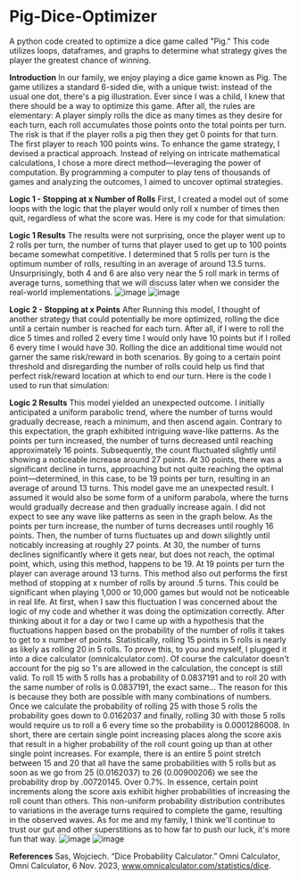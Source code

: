 # Pig-Dice-Optimizer
A python code created to optimize a dice game called "Pig." This code utilizes loops, dataframes, and graphs to determine what strategy gives the player the greatest chance of winning.

**Introduction**
In our family, we enjoy playing a dice game known as Pig. The game utilizes a standard 6-sided die, with a unique twist: instead of the usual one dot, there's a pig illustration. 
Ever since I was a child, I knew that there should be a way to optimize this game. After all, the rules are elementary: A player simply rolls the dice as many times as they desire for each turn, each roll accumulates those points onto the total points per turn. The risk is that if the player rolls a pig then they get 0 points for that turn. The first player to reach 100 points wins.
To enhance the game strategy, I devised a practical approach. Instead of relying on intricate mathematical calculations, I chose a more direct method—leveraging the power of computation. By programming a computer to play tens of thousands of games and analyzing the outcomes, I aimed to uncover optimal strategies.


**Logic 1 - Stopping at x Number of Rolls**
First, I created a model out of some loops with the logic that the player would only roll x number of times then quit, regardless of what the score was. Here is my code for that simulation:

**Logic 1 Results**
The results were not surprising, once the player went up to 2 rolls per turn, the number of turns that player used to get up to 100 points became somewhat competitive. I determined that 5 rolls per turn is the optimum number of rolls, resulting in an average of around 13.5 turns.  Unsurprisingly, both 4 and 6 are also very near the 5 roll mark in terms of average turns, something that we will discuss later when we consider the real-world implementations.
![image](https://github.com/jpapi1313/Pig-Dice-Optimizer/assets/43052472/f21c848a-c363-4e59-94fb-91cc2825308a)
![image](https://github.com/jpapi1313/Pig-Dice-Optimizer/assets/43052472/607e6584-a04d-4b04-af74-a21d8b4c1626)

**Logic 2 - Stopping at x Points**
After Running this model, I thought of another strategy that could potentially be more optimized, rolling the dice until a certain number is reached for each turn. After all, if I were to roll the dice 5 times and rolled 2 every time I would only have 10 points but if I rolled 6 every time I would have 30. Rolling the dice an additional time would not garner the same risk/reward in both scenarios. By going to a certain point threshold and disregarding the number of rolls could help us find that perfect risk/reward location at which to end our turn. Here is the code I used to run that simulation:

**Logic 2 Results**
This model yielded an unexpected outcome. I initially anticipated a uniform parabolic trend, where the number of turns would gradually decrease, reach a minimum, and then ascend again. Contrary to this expectation, the graph exhibited intriguing wave-like patterns. As the points per turn increased, the number of turns decreased until reaching approximately 16 points. Subsequently, the count fluctuated slightly until showing a noticeable increase around 27 points. At 30 points, there was a significant decline in turns, approaching but not quite reaching the optimal point—determined, in this case, to be 19 points per turn, resulting in an average of around 13 turns. 
This model gave me an unexpected result. I assumed it would also be some form of a uniform parabola, where the turns would gradually decrease and then gradually increase again. I did not expect to see any wave like patterns as seen in the graph below. As the points per turn increase, the number of turns decreases until roughly 16 points. Then, the number of turns fluctuates up and down silightly until noticably increasing at roughly 27 points. At 30, the number of turns declines significantly where it gets near, but does not reach, the optimal point, which, using this method, happens to be 19. At 19 points per turn the player can average around 13 turns. This method also out performs the first method of stopping at x number of rolls by around .5 turns. This could be significant when playing 1,000 or 10,000 games but would not be noticeable in real life.
At first, when I saw this fluctuation I was concerned about the logic of my code and whether it was doing the optimization correctly. After thinking about it for a day or two I came up with a hypothesis that the fluctuations happen based on the probability of the number of rolls it takes to get to x number of points.
Statistically, rolling 15 points in 5 rolls is nearly as likely as rolling 20 in 5 rolls. To prove this, to you and myself, I plugged it into a dice calculator (omnicalculator.com). Of course the calculator doesn't account for the pig so 1's are allowed in the calculation, the concept is still valid. To roll 15 with 5 rolls has a probability of 0.0837191 and to roll 20 with the same number of rolls is 0.0837191, the exact same... The reason for this is because they both are possible with many combinations of numbers. Once we calculate the probability of rolling 25 with those 5 rolls the probability goes down to 0.0162037 and finally, rolling 30 with those 5 rolls would require us to roll a 6 every time so the probability is 0.0001286008. In short, there are certain single point increasing places along the score axis that result in a higher probability of the roll count going up than at other single point increases. For example, there is an entire 5 point stretch between 15 and 20 that all have the same probabilities with 5 rolls but as soon as we go from 25 (0.0162037) to 26 (0.00900206) we see the probability drop by .00720145. Over 0.7%. In essence, certain point increments along the score axis exhibit higher probabilities of increasing the roll count than others. This non-uniform probability distribution contributes to variations in the average turns required to complete the game, resulting in the observed waves. 
As for me and my family, I think we'll continue to trust our gut and other superstitions as to how far to push our luck, it's more fun that way. 
![image](https://github.com/jpapi1313/Pig-Dice-Optimizer/assets/43052472/c6c23d2c-8757-4e8d-ae12-2c91acc88639)
![image](https://github.com/jpapi1313/Pig-Dice-Optimizer/assets/43052472/d6e4d146-a669-41a3-b141-d1b3aa28b3f9)

**References**
Sas, Wojciech. “Dice Probability Calculator.” Omni Calculator, Omni Calculator, 6 Nov. 2023, www.omnicalculator.com/statistics/dice.
